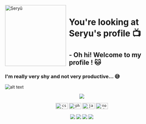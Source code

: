 <img width="200" height="200" align="left" style="float: left; margin: 0 10px 0 0;" alt="Seryû" src="https://cdn.discordapp.com/attachments/759495663275999283/774716442381385738/ezgif-3-9f018e83aae6.gif">

# You're looking at Seryu's profile 📺

## - Oh hi! Welcome to my profile ! 🐱

### I'm really very shy and not very productive... 😅

![alt text](https://i.imgur.com/4M7IWwP.gif)


<p align="center">
<img src="https://cdn.discordapp.com/attachments/759495663275999283/775350103896358942/erghth.gif">
</p>

<p align="center">
<code><img height="20" src="https://devicon.dev/devicon.git/icons/csharp/csharp-original.svg" alt="csharp" width="40" height="40"/></code>
<code><img height="20" src="https://devicon.dev/devicon.git/icons/php/php-original.svg" alt="php" width="40" height="40"/></code>
<code><img height="20" src="https://devicon.dev/devicon.git/icons/javascript/javascript-original.svg" alt="javascript" width="40" height="40"/></code>
<code><img height="20" src="https://devicon.dev/devicon.git/icons/nodejs/nodejs-original.svg" alt="nodejs" width="40" height="40"/></code>
</p>

<p align="center">
<code><img src="https://img.shields.io/badge/Langages-C%23%20%2F%20Js-ff69b4"></code>
<code><img src="https://img.shields.io/badge/Enthusiasm-100%25-blueviolet"></code>
<code><img src="https://img.shields.io/badge/Experience-Beginner%20%2F%20Medium-blue"></code>
<code><img src="https://img.shields.io/badge/%F0%9F%8C%8E-French%20%2F%20English-9cf"></code>
</p>
